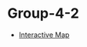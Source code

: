 # Group-4-2
* [Interactive Map](https://izzybrunet.github.io/Group-4-2/worldchoroplethinteractive.html)
